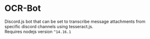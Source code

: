 # OCR-Bot
Discord.js bot that can be set to transcribe message attachments from specific discord channels using tesseract.js.<br>
Requires nodejs version `^14.16.1`
